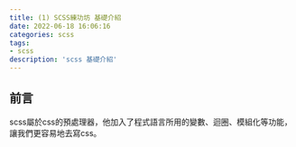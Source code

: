 ```yaml
---
title: (1) SCSS練功坊 基礎介紹
date: 2022-06-18 16:06:16
categories: scss
tags: 
- scss
description: 'scss 基礎介紹'
---
```


## 前言

scss屬於css的預處理器，他加入了程式語言所用的變數、迴圈、模組化等功能，讓我們更容易地去寫css。

## 

